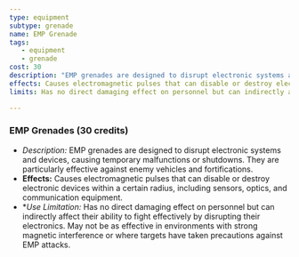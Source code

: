 ```yaml
---
type: equipment
subtype: grenade
name: EMP Grenade
tags:
   - equipment
   - grenade
cost: 30
description: "EMP grenades are designed to disrupt electronic systems and devices, causing temporary malfunctions or shutdowns. They are particularly effective against enemy vehicles and fortifications."
effects: Causes electromagnetic pulses that can disable or destroy electronic devices within a certain radius, including sensors, optics, and communication equipment.
limits: Has no direct damaging effect on personnel but can indirectly affect their ability to fight effectively by disrupting their electronics. May not be as effective in environments with strong magnetic interference or where targets have taken precautions against EMP attacks.

---
```


### EMP Grenades (30 credits)

- *Description:* EMP grenades are designed to disrupt electronic systems and devices, causing temporary malfunctions or shutdowns. They are particularly effective against enemy vehicles and fortifications.
- **Effects:** Causes electromagnetic pulses that can disable or destroy electronic devices within a certain radius, including sensors, optics, and communication equipment.
- **Use Limitation:* Has no direct damaging effect on personnel but can indirectly affect their ability to fight effectively by disrupting their electronics. May not be as effective in environments with strong magnetic interference or where targets have taken precautions against EMP attacks.

